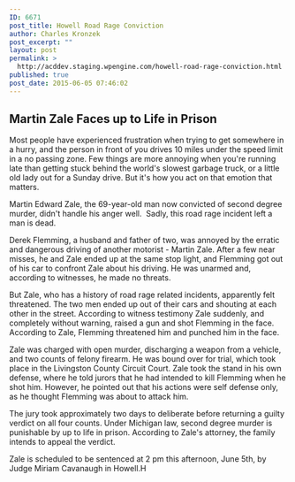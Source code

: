 ```yaml
---
ID: 6671
post_title: Howell Road Rage Conviction
author: Charles Kronzek
post_excerpt: ""
layout: post
permalink: >
  http://acddev.staging.wpengine.com/howell-road-rage-conviction.html
published: true
post_date: 2015-06-05 07:46:02
---
```

<h2><b>Martin Zale Faces up to Life in Prison</b></h2>
Most people have experienced frustration when trying to get somewhere in a hurry, and the person in front of you drives 10 miles under the speed limit in a no passing zone. Few things are more annoying when you're running late than getting stuck behind the world's slowest garbage truck, or a little old lady out for a Sunday drive. But it's how you act on that emotion that matters.

Martin Edward Zale, the 69-year-old man now convicted of second degree murder, didn't handle his anger well.  Sadly, this road rage incident left a man is dead.<!--more-->

Derek Flemming, a husband and father of two, was annoyed by the erratic and dangerous driving of another motorist - Martin Zale. After a few near misses, he and Zale ended up at the same stop light, and Flemming got out of his car to confront Zale about his driving. He was unarmed and, according to witnesses, he made no threats.

But Zale, who has a history of road rage related incidents, apparently felt threatened. The two men ended up out of their cars and shouting at each other in the street. According to witness testimony Zale suddenly, and completely without warning, raised a gun and shot Flemming in the face. According to Zale, Flemming threatened him and punched him in the face.

Zale was charged with open murder, discharging a weapon from a vehicle, and two counts of felony firearm. He was bound over for trial, which took place in the Livingston County Circuit Court. Zale took the stand in his own defense, where he told jurors that he had intended to kill Flemming when he shot him. However, he pointed out that his actions were self defense only, as he thought Flemming was about to attack him.

The jury took approximately two days to deliberate before returning a guilty verdict on all four counts. Under Michigan law, second degree murder is punishable by up to life in prison. According to Zale's attorney, the family intends to appeal the verdict.

Zale is scheduled to be sentenced at 2 pm this afternoon, June 5th, by Judge Miriam Cavanaugh in Howell.H